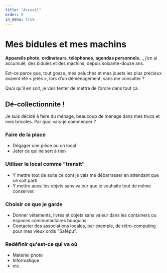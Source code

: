 ```yaml
---
title: "Accueil"
order: 0
in_menu: true
---
```

# Mes bidules et mes machins

**Appareils photo**, **ordinateurs**, **téléphones**, **agendas personnels**…, j’en ai accumulé, des bidules et des machins, depuis soixante-douze ans. 

Est-ce parce que, tout gosse, mes peluches et mes jouets les plus précieux avaient été « jetés », lors d’un déménagement, sans me consulter ?

Quoi qu'il en soit, je vais tenter de mettre de l’ordre dans tout ça. 


## Dé-collectionnite !

Je suis décidé à faire du ménage, beaucoup de ménage dans mes trucs et mes bricoles. Par quoi vais-je commencer ?

### Faire de la place
- Dégager une pièce ou un local
- Jeter ce qui ne sert à rien

### Utiliser le local comme "transit"
- Y mettre tout de suite ce dont je vais me débarrasser en attendant que ce soit parti
- Y mettre aussi les objets sans valeur que je souhaite tout de même conserver. 

### Choisir ce que je garde
- Donner vêtements, livres et objets sans valeur dans les containers ou espaces communautaires bouquins
- Contacter des associations locales, par exemple, de rétro-computing pour mes vieux ordis "Safépu".

### Redéfinir qu'est-ce qui va où
-  Matériel photo
- Informatique
- etc. 
